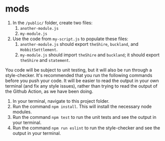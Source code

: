 # mods

1. In the `/public/` folder, create two files:
    1. `another-module.js`
    2. `my-module.js`
2. Use the code from `my-script.js` to populate these files:
    1. `another-module.js` should export `theShire`, `buckland`, and `HobbitSettlement`.
    2. `my-module.js` should import `theShire` and `buckland`; it should export `theShire` and `statement`.

You code will be subject to unit testing, but it will also be run through a style-checker. It's recommended that you run the following commands before you push your code. It will be easier to read the output in your own terminal (and fix any style issues), rather than trying to read the output of the Github Action, as we have been doing.

1. In your terminal, navigate to this project folder.
2. Run the command `npm install`. This will install the necessary node modules.
3. Run the command `npm test` to run the unit tests and see the output in your terminal.
4. Run the command `npm run eslint` to run the style-checker and see the output in your terminal.